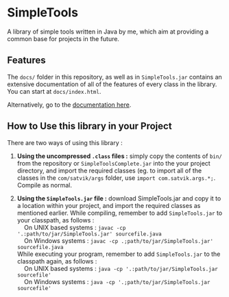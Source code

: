 # SimpleTools
A library of simple tools written in Java by me, which aim at providing a common base for projects in the future.

## Features
The `docs/` folder in this repository, as well as in `SimpleTools.jar` contains an extensive documentation of all of the 
features of every class in the library. You can start at `docs/index.html`.

Alternatively, go to the [documentation here](http://htmlpreview.github.io/?http://github.com/sahasatvik/SimpleTools/master/docs/index.html).

## How to Use this library in your Project
There are two ways of using this library :

1. **Using the uncompressed `.class` files :** simply copy the contents of `bin/` from the repository or `SimpleToolsComplete.jar`
into the your project directory, and import the required classes (eg. to import all of the classes in the `com/satvik/args`
folder, use `import com.satvik.args.*;`. Compile as normal.

2. **Using the `SimpleTools.jar` file :** download SimpleTools.jar and copy it to a location within your project, and import
the required classes as mentioned earlier. While compiling, remember to add `SimpleTools.jar` to your classpath, as follows : <br>
  &nbsp;&nbsp;&nbsp;&nbsp;On UNIX based systems : `javac -cp '.:path/to/jar/SimpleTools.jar' sourcefile.java`<br>
  &nbsp;&nbsp;&nbsp;&nbsp;On Windows systems : `javac -cp .;path/to/jar/SimpleTools.jar' sourcefile.java`<br>
  While executing your program, remember to add `SimpleTools.jar` to the classpath again, as follows :<br>
  &nbsp;&nbsp;&nbsp;&nbsp;On UNIX based systems : `java -cp '.:path/to/jar/SimpleTools.jar sourcefile'`<br>
  &nbsp;&nbsp;&nbsp;&nbsp;On Windows systems : `java -cp '.;path/to/jar/SimpleTools.jar sourcefile'`

